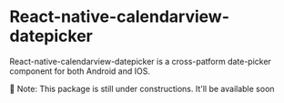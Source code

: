 # React-native-calendarview-datepicker

React-native-calendarview-datepicker is a cross-patform date-picker component for both Android and IOS.

🚧 Note: This package is still under constructions. It'll be available soon
